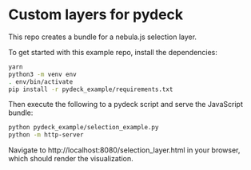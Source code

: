 Custom layers for pydeck
========================

This repo creates a bundle for a nebula.js selection layer.

To get started with this example repo, install the dependencies:

```bash
yarn
python3 -m venv env
. env/bin/activate
pip install -r pydeck_example/requirements.txt
```

Then execute the following to a pydeck script and serve the JavaScript bundle:

```bash
python pydeck_example/selection_example.py
python -m http-server
```

Navigate to http://localhost:8080/selection_layer.html in your browser, which should render the visualization.
